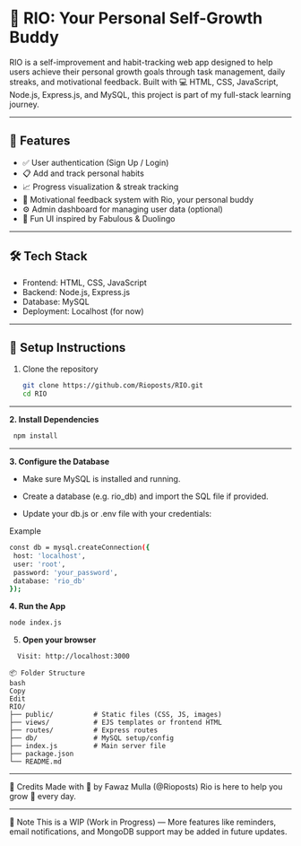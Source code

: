# 🌱 RIO: Your Personal Self-Growth Buddy

RIO is a self-improvement and habit-tracking web app designed to help users achieve their personal growth goals through task management, daily streaks, and motivational feedback. Built with 💻 HTML, CSS, JavaScript, Node.js, Express.js, and MySQL, this project is part of my full-stack learning journey.

---

## 🚀 Features

- ✅ User authentication (Sign Up / Login)
- 📋 Add and track personal habits
- 📈 Progress visualization & streak tracking
- 🎯 Motivational feedback system with Rio, your personal buddy
- ⚙️ Admin dashboard for managing user data (optional)
- 🧠 Fun UI inspired by Fabulous & Duolingo

---

## 🛠️ Tech Stack

- Frontend: HTML, CSS, JavaScript
- Backend: Node.js, Express.js
- Database: MySQL
- Deployment: Localhost (for now)

---

## 🧪 Setup Instructions

1. Clone the repository
   ```bash
   git clone https://github.com/Rioposts/RIO.git
   cd RIO

---

 **2. Install Dependencies**
   ```bash
    npm install
```
---

**3. Configure the Database**
  - Make sure MySQL is installed and running.

  - Create a database (e.g. rio_db) and import the SQL file if provided.

  - Update your db.js or .env file with your credentials:

 Example
 ```bash
const db = mysql.createConnection({
  host: 'localhost',
  user: 'root',
  password: 'your_password',
  database: 'rio_db'
});
```
  
**4. Run the App**
   ```bash
   node index.js
```

5. **Open your browser**
```
  Visit: http://localhost:3000

📦 Folder Structure
bash
Copy
Edit
RIO/
├── public/          # Static files (CSS, JS, images)
├── views/           # EJS templates or frontend HTML
├── routes/          # Express routes
├── db/              # MySQL setup/config
├── index.js         # Main server file
├── package.json     
└── README.md   
```
---

🙌 Credits
Made with 💙 by Fawaz Mulla (@Rioposts)
Rio is here to help you grow 🌱 every day.

---

📌 Note
This is a WIP (Work in Progress) — More features like reminders, email notifications, and MongoDB support may be added in future updates.



